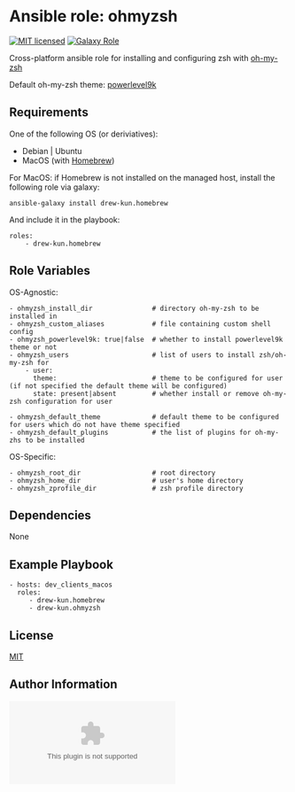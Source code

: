 Ansible role: ohmyzsh
=========

[![MIT licensed][mit-badge]][mit-link]
[![Galaxy Role][role-badge]][galaxy-link]

Cross-platform ansible role for installing and configuring zsh with [oh-my-zsh][ohmyzsh]

Default oh-my-zsh theme: [powerlevel9k][powerlevel9k]

Requirements
------------

One of the following OS (or deriviatives):
 - Debian | Ubuntu
 - MacOS (with [Homebrew][homebrew])

For MacOS:
if Homebrew is not installed on the managed host, install the following role via galaxy:

    ansible-galaxy install drew-kun.homebrew

 And include it in the playbook:

    roles:
        - drew-kun.homebrew

Role Variables
--------------
OS-Agnostic:

    - ohmyzsh_install_dir               # directory oh-my-zsh to be installed in
    - ohmyzsh_custom_aliases            # file containing custom shell config
    - ohmyzsh_powerlevel9k: true|false  # whether to install powerlevel9k theme or not
    - ohmyzsh_users                     # list of users to install zsh/oh-my-zsh for
        - user:
          theme:                        # theme to be configured for user (if not specified the default theme will be configured)
          state: present|absent         # whether install or remove oh-my-zsh configuration for user

    - ohmyzsh_default_theme             # default theme to be configured for users which do not have theme specified
    - ohmyzsh_default_plugins           # the list of plugins for oh-my-zhs to be installed

OS-Specific:

    - ohmyzsh_root_dir                  # root directory
    - ohmyzsh_home_dir                  # user's home directory
    - ohmyzsh_zprofile_dir              # zsh profile directory

Dependencies
------------

None

Example Playbook
----------------

    - hosts: dev_clients_macos
      roles:
         - drew-kun.homebrew
         - drew-kun.ohmyzsh

License
-------

[MIT][mit-link]

Author Information
------------------

![Andrew Shagayev](drewshg@gmail.com)

[role-badge]: https://img.shields.io/badge/role-drew--kunohmyzsh-green.svg
[galaxy-link]: https://galaxy.ansible.com/drew-kun/ohmyzsh/
[mit-badge]: https://img.shields.io/badge/license-MIT-blue.svg
[mit-link]: https://raw.githubusercontent.com/drew-kun/ansible-ohmyzsh/master/LICENSE
[homebrew]: http://brew.sh/
[ohmyzsh]: https://github.com/robbyrussell/oh-my-zsh
[powerlevel9k]: https://github.com/bhilburn/powerlevel9k
